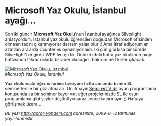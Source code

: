 # Microsoft Yaz Okulu, İstanbul ayağı...
Son iki gündir **Microsoft Yaz Okulu**'nun İstanbul ayağında Silverlight
anlatıyordum. İstanbul yaz okulu öğrencileri doğrudan Microsoft
ofisinden olmanın tadını çıkartmıyorlar dersem yalan olur :) Ama itiraf
ediyorum en azından aralarda Counter vs oynamıyorlardı. İki gün gibi
kısa bir sürede Silverlight'tan girdik WPF'ten çıktık. Önümüzdeki hafta
yaz okulunun proje haftasında tekrar onlarla beraber olacağım, bakalım
ne fikirler çıkacak.

[![Microsoft Yaz Okulu,
İstanbul](media/Microsoft_Yaz_Okulu_Istanbul_ayagi/11082009_1.jpg)](http://cid-8eca4439fd9a640f.skydrive.live.com/browse.aspx/MS%20Yaz%20Okulu%202009/%c4%b0stanbul)\
*Microsoft Yaz Okulu, İstanbul*

Yaz okulundaki öğrencilerime tavsiyem hafta sonunda benim SL
seminerlerine bir göz atmaları. Unutmayın
[SeminerTV'de](http://daron.yondem.com/tr/formatpage.aspx?path=seminertv.format.html)
oyun programlama konusunda da bir seminer kaydı var, eğer projelerinizde
SL ile oyun programlama gibi şeyler düşünüyorsanız bence kaçırmayın ;)
Haftaya görüşmek üzere...



*Bu yazi http://daron.yondem.com adresinde, 2009-8-12 tarihinde yayinlanmistir.*
